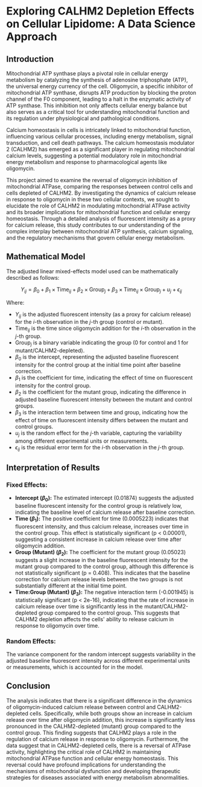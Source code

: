# Exploring CALHM2 Depletion Effects on Cellular Lipidome: A Data Science Approach

## Introduction

Mitochondrial ATP synthase plays a pivotal role in cellular energy metabolism by catalyzing the synthesis of adenosine triphosphate (ATP), the universal energy currency of the cell. Oligomycin, a specific inhibitor of mitochondrial ATP synthase, disrupts ATP production by blocking the proton channel of the F0 component, leading to a halt in the enzymatic activity of ATP synthase. This inhibition not only affects cellular energy balance but also serves as a critical tool for understanding mitochondrial function and its regulation under physiological and pathological conditions.

Calcium homeostasis in cells is intricately linked to mitochondrial function, influencing various cellular processes, including energy metabolism, signal transduction, and cell death pathways. The calcium homeostasis modulator 2 (CALHM2) has emerged as a significant player in regulating mitochondrial calcium levels, suggesting a potential modulatory role in mitochondrial energy metabolism and response to pharmacological agents like oligomycin.

This project aimed to examine the reversal of oligomycin inhibition of mitochondrial ATPase, comparing the responses between control cells and cells depleted of CALHM2. By investigating the dynamics of calcium release in response to oligomycin in these two cellular contexts, we sought to elucidate the role of CALHM2 in modulating mitochondrial ATPase activity and its broader implications for mitochondrial function and cellular energy homeostasis. Through a detailed analysis of fluorescent intensity as a proxy for calcium release, this study contributes to our understanding of the complex interplay between mitochondrial ATP synthesis, calcium signaling, and the regulatory mechanisms that govern cellular energy metabolism.

## Mathematical Model

The adjusted linear mixed-effects model used can be mathematically described as follows:

$$Y_{ij} = \beta_0 + \beta_1 \times \text{Time}_{ij} + \beta_2 \times \text{Group}_{j} + \beta_3 \times \text{Time}_{ij} \times \text{Group}_{j} + u_{j} + \epsilon_{ij}$$

Where:

- $Y_{ij}$ is the adjusted fluorescent intensity (as a proxy for calcium release) for the $i$-th observation in the $j$-th group (control or mutant).
- $\text{Time}_{ij}$ is the time since oligomycin addition for the $i$-th observation in the $j$-th group.
- $\text{Group}_{j}$ is a binary variable indicating the group (0 for control and 1 for mutant/CALHM2-depleted).
- $\beta_0$ is the intercept, representing the adjusted baseline fluorescent intensity for the control group at the initial time point after baseline correction.
- $\beta_1$ is the coefficient for time, indicating the effect of time on fluorescent intensity for the control group.
- $\beta_2$ is the coefficient for the mutant group, indicating the difference in adjusted baseline fluorescent intensity between the mutant and control groups.
- $\beta_3$ is the interaction term between time and group, indicating how the effect of time on fluorescent intensity differs between the mutant and control groups.
- $u_{j}$ is the random effect for the $j$-th variable, capturing the variability among different experimental units or measurements.
- $\epsilon_{ij}$ is the residual error term for the $i$-th observation in the $j$-th group.

## Interpretation of Results

### Fixed Effects:

- **Intercept ($\beta_0$):** The estimated intercept (0.01874) suggests the adjusted baseline fluorescent intensity for the control group is relatively low, indicating the baseline level of calcium release after baseline correction.
- **Time ($\beta_1$):** The positive coefficient for time (0.0005223) indicates that fluorescent intensity, and thus calcium release, increases over time in the control group. This effect is statistically significant (p < 0.00001), suggesting a consistent increase in calcium release over time after oligomycin addition.
- **Group (Mutant) ($\beta_2$):** The coefficient for the mutant group (0.05023) suggests a slight increase in the baseline fluorescent intensity for the mutant group compared to the control group, although this difference is not statistically significant (p = 0.408). This indicates that the baseline correction for calcium release levels between the two groups is not substantially different at the initial time point.
- **Time:Group (Mutant) ($\beta_3$):** The negative interaction term (-0.001945) is statistically significant (p < 2e-16), indicating that the rate of increase in calcium release over time is significantly less in the mutant/CALHM2-depleted group compared to the control group. This suggests that CALHM2 depletion affects the cells' ability to release calcium in response to oligomycin over time.

### Random Effects:

The variance component for the random intercept suggests variability in the adjusted baseline fluorescent intensity across different experimental units or measurements, which is accounted for in the model.

## Conclusion

The analysis indicates that there is a significant difference in the dynamics of oligomycin-induced calcium release between control and CALHM2-depleted cells. Specifically, while both groups show an increase in calcium release over time after oligomycin addition, this increase is significantly less pronounced in the CALHM2-depleted (mutant) group compared to the control group. This finding suggests that CALHM2 plays a role in the regulation of calcium release in response to oligomycin. Furthermore, the data suggest that in CALHM2-depleted cells, there is a reversal of ATPase activity, highlighting the critical role of CALHM2 in maintaining mitochondrial ATPase function and cellular energy homeostasis. This reversal could have profound implications for understanding the mechanisms of mitochondrial dysfunction and developing therapeutic strategies for diseases associated with energy metabolism abnormalities.
